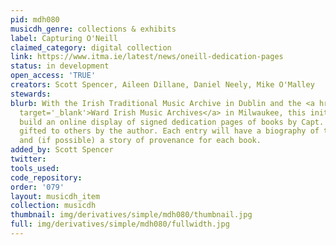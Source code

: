 ```yaml
---
pid: mdh080
musicdh_genre: collections & exhibits
label: Capturing O'Neill
claimed_category: digital collection
link: https://www.itma.ie/latest/news/oneill-dedication-pages
status: in development
open_access: 'TRUE'
creators: Scott Spencer, Aileen Dillane, Daniel Neely, Mike O'Malley
stewards:
blurb: With the Irish Traditional Music Archive in Dublin and the <a href='https://wardirishmusicarchives.com/Ward-Music-Archives/ONeill-Dedication-Pages.htm'
  target='_blank'>Ward Irish Music Archives</a> in Milwaukee, this initiative will
  build an online display of signed dedication pages of books by Capt. Francis O'Neill,
  gifted to others by the author. Each entry will have a biography of the recipient,
  and (if possible) a story of provenance for each book.
added_by: Scott Spencer
twitter:
tools_used:
code_repository:
order: '079'
layout: musicdh_item
collection: musicdh
thumbnail: img/derivatives/simple/mdh080/thumbnail.jpg
full: img/derivatives/simple/mdh080/fullwidth.jpg
---
```

